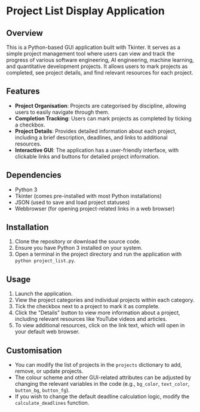 # Project List Display Application

## Overview
This is a Python-based GUI application built with Tkinter. It serves as a simple project management tool where users can view and track the progress of various software engineering, AI engineering, machine learning, and quantitative development projects. It allows users to mark projects as completed, see project details, and find relevant resources for each project.

## Features
- **Project Organisation**: Projects are categorised by discipline, allowing users to easily navigate through them.
- **Completion Tracking**: Users can mark projects as completed by ticking a checkbox.
- **Project Details**: Provides detailed information about each project, including a brief description, deadlines, and links to additional resources.
- **Interactive GUI**: The application has a user-friendly interface, with clickable links and buttons for detailed project information.

## Dependencies
- Python 3
- Tkinter (comes pre-installed with most Python installations)
- JSON (used to save and load project statuses)
- Webbrowser (for opening project-related links in a web browser)

## Installation
1. Clone the repository or download the source code.
2. Ensure you have Python 3 installed on your system.
3. Open a terminal in the project directory and run the application with `python project_list.py`.

## Usage
1. Launch the application.
2. View the project categories and individual projects within each category.
3. Tick the checkbox next to a project to mark it as complete.
4. Click the "Details" button to view more information about a project, including relevant resources like YouTube videos and articles.
5. To view additional resources, click on the link text, which will open in your default web browser.

## Customisation
- You can modify the list of projects in the `projects` dictionary to add, remove, or update projects.
- The colour scheme and other GUI-related attributes can be adjusted by changing the relevant variables in the code (e.g., `bg_color`, `text_color`, `button_bg`, `button_fg`).
- If you wish to change the default deadline calculation logic, modify the `calculate_deadlines` function.
